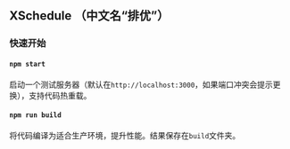 ## XSchedule （中文名“排优”）

### 快速开始

#### `npm start`
启动一个测试服务器（默认在`http://localhost:3000`，如果端口冲突会提示更换），支持代码热重载。

#### `npm run build`
将代码编译为适合生产环境，提升性能。结果保存在`build`文件夹。

